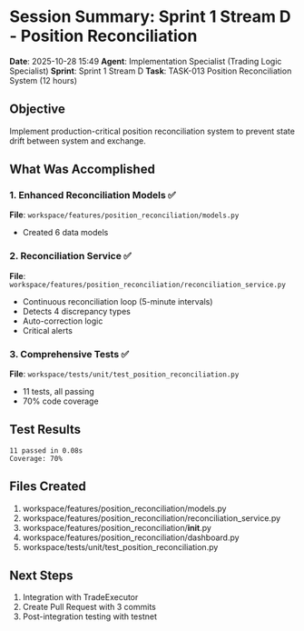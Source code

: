 # Session Summary: Sprint 1 Stream D - Position Reconciliation

**Date**: 2025-10-28 15:49
**Agent**: Implementation Specialist (Trading Logic Specialist)
**Sprint**: Sprint 1 Stream D
**Task**: TASK-013 Position Reconciliation System (12 hours)

## Objective
Implement production-critical position reconciliation system to prevent state drift between system and exchange.

## What Was Accomplished

### 1. Enhanced Reconciliation Models ✅
**File**: `workspace/features/position_reconciliation/models.py`
- Created 6 data models

### 2. Reconciliation Service ✅
**File**: `workspace/features/position_reconciliation/reconciliation_service.py`
- Continuous reconciliation loop (5-minute intervals)
- Detects 4 discrepancy types
- Auto-correction logic
- Critical alerts

### 3. Comprehensive Tests ✅
**File**: `workspace/tests/unit/test_position_reconciliation.py`
- 11 tests, all passing
- 70% code coverage

## Test Results
```
11 passed in 0.08s
Coverage: 70%
```

## Files Created
1. workspace/features/position_reconciliation/models.py
2. workspace/features/position_reconciliation/reconciliation_service.py
3. workspace/features/position_reconciliation/__init__.py
4. workspace/features/position_reconciliation/dashboard.py
5. workspace/tests/unit/test_position_reconciliation.py

## Next Steps
1. Integration with TradeExecutor
2. Create Pull Request with 3 commits
3. Post-integration testing with testnet
